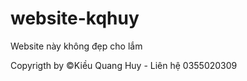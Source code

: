 # website-kqhuy

Website này không đẹp cho lắm






























Copyrigth by ©Kiều Quang Huy - Liên hệ 0355020309
